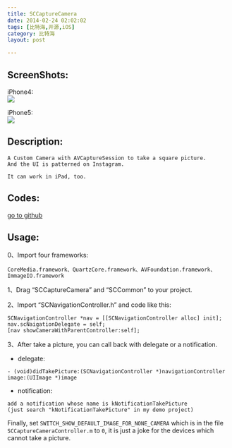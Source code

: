 ```yaml
---
title: SCCaptureCamera  
date: 2014-02-24 02:02:02  
tags: [比特海,开源,iOS]  
category: 比特海  
layout: post  

---
```


## ScreenShots:

  
iPhone4:  
[![](https://raw.githubusercontent.com/Aevit/SCCaptureCamera/master/Screenshots/screenShot_iPhone4.png)](https://raw.githubusercontent.com/Aevit/SCCaptureCamera/master/Screenshots/screenShot_iPhone4.png)  

iPhone5:  
[![](https://raw.githubusercontent.com/Aevit/SCCaptureCamera/master/Screenshots/screenShot_iPhone5.png)](https://raw.githubusercontent.com/Aevit/SCCaptureCamera/master/Screenshots/screenShot_iPhone5.png)  


## Description:


```
A Custom Camera with AVCaptureSession to take a square picture. 
And the UI is patterned on Instagram.

It can work in iPad, too.
```
<!--more-->

## Codes:

[go to github](https://github.com/Aevit/SCCaptureCamera)

## Usage:

0、Import four frameworks:


```
CoreMedia.framework、QuartzCore.framework、AVFoundation.framework、ImmageIO.framework
```


1、Drag “SCCaptureCamera” and “SCCommon” to your project.

2、Import “SCNavigationController.h” and code like this:


```
SCNavigationController *nav = [[SCNavigationController alloc] init];
nav.scNaigationDelegate = self;
[nav showCameraWithParentController:self];
```


3、After take a picture, you can call back with delegate or a notification.

*   delegate:


```
- (void)didTakePicture:(SCNavigationController *)navigationController 
image:(UIImage *)image
```


*   notification:


```
add a notification whose name is kNotificationTakePicture
(just search "kNotificationTakePicture" in my demo project)
```


Finally, set `SWITCH_SHOW_DEFAULT_IMAGE_FOR_NONE_CAMERA` which is in the file `SCCaptureCameraController.m` to `0`, it is just a joke for the devices which cannot take a picture.